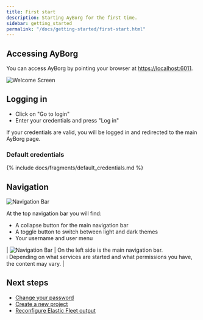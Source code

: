 ```yaml
---
title: First start
description: Starting AyBorg for the first time.
sidebar: getting_started
permalink: "/docs/getting-started/first-start.html"
---
```


## Accessing AyBorg

You can access AyBorg by pointing your browser at <https://localhost:6011>.

![Welcome Screen]({{site.baseurl}}/assets/img/docs/welcome_screen.png)

## Logging in

- Click on "Go to login"
- Enter your credentials and press "Log in"

If your credentials are valid, you will be logged in and redirected to the main AyBorg page.

### Default credentials

{% include docs/fragments/default_credentials.md %}

## Navigation

![Navigation Bar]({{site.baseurl}}/assets/img/docs/top-navigation-bar.png)

At the top navigation bar you will find:

- A collapse button for the main navigation bar
- A toggle button to switch between light and dark themes
- Your username and user menu

| ![Navigation Bar]({{site.baseurl}}/assets/img/docs/main-navigation-bar.png) |  On the left side is the main navigation bar.<br/> ℹ️ Depending on what services are started and what permissions you have, the content may vary. |

## Next steps

- [Change your password]({{site.baseurl}}/docs/getting-started/change-password)
- [Create a new project]({{site.baseurl}}/docs/user-guide/agent-create-project)
- [Reconfigure Elastic Fleet output]({{site.baseurl}}/docs/getting-started/reconfigure-elastic-fleet-output)

